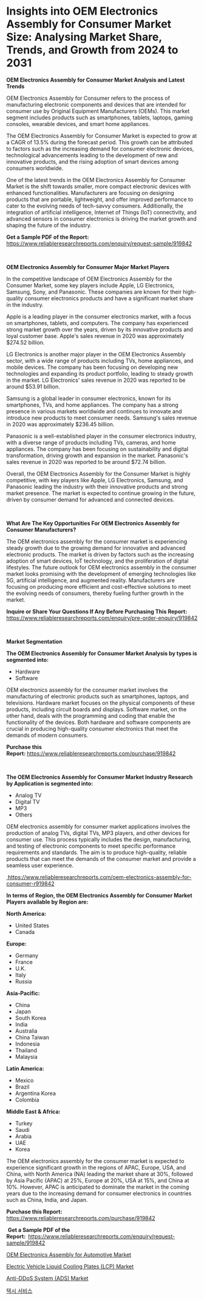 <p><h1>Insights into OEM Electronics Assembly for Consumer Market Size: Analysing Market Share, Trends, and Growth from 2024 to 2031</h1></p><p><strong>OEM Electronics Assembly for Consumer Market Analysis and Latest Trends</strong></p>
<p><p>OEM Electronics Assembly for Consumer refers to the process of manufacturing electronic components and devices that are intended for consumer use by Original Equipment Manufacturers (OEMs). This market segment includes products such as smartphones, tablets, laptops, gaming consoles, wearable devices, and smart home appliances.</p><p>The OEM Electronics Assembly for Consumer Market is expected to grow at a CAGR of 13.5% during the forecast period. This growth can be attributed to factors such as the increasing demand for consumer electronic devices, technological advancements leading to the development of new and innovative products, and the rising adoption of smart devices among consumers worldwide.</p><p>One of the latest trends in the OEM Electronics Assembly for Consumer Market is the shift towards smaller, more compact electronic devices with enhanced functionalities. Manufacturers are focusing on designing products that are portable, lightweight, and offer improved performance to cater to the evolving needs of tech-savvy consumers. Additionally, the integration of artificial intelligence, Internet of Things (IoT) connectivity, and advanced sensors in consumer electronics is driving the market growth and shaping the future of the industry.</p></p>
<p><strong>Get a Sample PDF of the Report:&nbsp;</strong> <a href="https://www.reliableresearchreports.com/enquiry/request-sample/919842">https://www.reliableresearchreports.com/enquiry/request-sample/919842</a></p>
<p>&nbsp;</p>
<p><strong>OEM Electronics Assembly for Consumer Major Market Players</strong></p>
<p><p>In the competitive landscape of OEM Electronics Assembly for the Consumer Market, some key players include Apple, LG Electronics, Samsung, Sony, and Panasonic. These companies are known for their high-quality consumer electronics products and have a significant market share in the industry.</p><p>Apple is a leading player in the consumer electronics market, with a focus on smartphones, tablets, and computers. The company has experienced strong market growth over the years, driven by its innovative products and loyal customer base. Apple's sales revenue in 2020 was approximately $274.52 billion.</p><p>LG Electronics is another major player in the OEM Electronics Assembly sector, with a wide range of products including TVs, home appliances, and mobile devices. The company has been focusing on developing new technologies and expanding its product portfolio, leading to steady growth in the market. LG Electronics' sales revenue in 2020 was reported to be around $53.91 billion.</p><p>Samsung is a global leader in consumer electronics, known for its smartphones, TVs, and home appliances. The company has a strong presence in various markets worldwide and continues to innovate and introduce new products to meet consumer needs. Samsung's sales revenue in 2020 was approximately $236.45 billion.</p><p>Panasonic is a well-established player in the consumer electronics industry, with a diverse range of products including TVs, cameras, and home appliances. The company has been focusing on sustainability and digital transformation, driving growth and expansion in the market. Panasonic's sales revenue in 2020 was reported to be around $72.74 billion.</p><p>Overall, the OEM Electronics Assembly for the Consumer Market is highly competitive, with key players like Apple, LG Electronics, Samsung, and Panasonic leading the industry with their innovative products and strong market presence. The market is expected to continue growing in the future, driven by consumer demand for advanced and connected devices.</p></p>
<p>&nbsp;</p>
<p><strong>What Are The Key Opportunities For OEM Electronics Assembly for Consumer Manufacturers?</strong></p>
<p><p>The OEM electronics assembly for the consumer market is experiencing steady growth due to the growing demand for innovative and advanced electronic products. The market is driven by factors such as the increasing adoption of smart devices, IoT technology, and the proliferation of digital lifestyles. The future outlook for OEM electronics assembly in the consumer market looks promising with the development of emerging technologies like 5G, artificial intelligence, and augmented reality. Manufacturers are focusing on producing more efficient and cost-effective solutions to meet the evolving needs of consumers, thereby fueling further growth in the market.</p></p>
<p><strong>Inquire or Share Your Questions If Any Before Purchasing This Report:</strong> <a href="https://www.reliableresearchreports.com/enquiry/pre-order-enquiry/919842">https://www.reliableresearchreports.com/enquiry/pre-order-enquiry/919842</a></p>
<p>&nbsp;</p>
<p><strong>Market Segmentation</strong></p>
<p><strong>The OEM Electronics Assembly for Consumer Market Analysis by types is segmented into:</strong></p>
<p><ul><li>Hardware</li><li>Software</li></ul></p>
<p><p>OEM electronics assembly for the consumer market involves the manufacturing of electronic products such as smartphones, laptops, and televisions. Hardware market focuses on the physical components of these products, including circuit boards and displays. Software market, on the other hand, deals with the programming and coding that enable the functionality of the devices. Both hardware and software components are crucial in producing high-quality consumer electronics that meet the demands of modern consumers.</p></p>
<p><strong>Purchase this Report:&nbsp;</strong><a href="https://www.reliableresearchreports.com/purchase/919842">https://www.reliableresearchreports.com/purchase/919842</a></p>
<p>&nbsp;</p>
<p><strong>The OEM Electronics Assembly for Consumer Market Industry Research by Application is segmented into:</strong></p>
<p><ul><li>Analog TV</li><li>Digital TV</li><li>MP3</li><li>Others</li></ul></p>
<p><p>OEM electronics assembly for consumer market applications involves the production of analog TVs, digital TVs, MP3 players, and other devices for consumer use. This process typically includes the design, manufacturing, and testing of electronic components to meet specific performance requirements and standards. The aim is to produce high-quality, reliable products that can meet the demands of the consumer market and provide a seamless user experience.</p></p>
<p><a href="https://www.reliableresearchreports.com/oem-electronics-assembly-for-consumer-r919842">&nbsp;https://www.reliableresearchreports.com/oem-electronics-assembly-for-consumer-r919842</a></p>
<p><strong>In terms of Region, the OEM Electronics Assembly for Consumer Market Players available by Region are:</strong></p>
<p>
    <p> <strong> North America: </strong>
        <ul>
            <li>United States</li>
            <li>Canada</li>
        </ul>
        </p> 
    <p> <strong> Europe: </strong>
        <ul>
            <li>Germany</li>
            <li>France</li>
            <li>U.K.</li>
            <li>Italy</li>
            <li>Russia</li>
        </ul>
        </p> 
    <p> <strong> Asia-Pacific: </strong>
        <ul>
            <li>China</li>
            <li>Japan</li>
            <li>South Korea</li>
            <li>India</li>
            <li>Australia</li>
            <li>China Taiwan</li>
            <li>Indonesia</li>
            <li>Thailand</li>
            <li>Malaysia</li>
        </ul>
        </p> 
    <p> <strong> Latin America: </strong>
        <ul>
            <li>Mexico</li>
            <li>Brazil</li>
            <li>Argentina Korea</li>
            <li>Colombia</li>
        </ul>
        </p> 
    <p> <strong> Middle East & Africa: </strong>
        <ul>
            <li>Turkey</li>
            <li>Saudi</li>
            <li>Arabia</li>
            <li>UAE</li>
            <li>Korea</li>
        </ul>
    </p>
    </p>
<p><p>The OEM electronics assembly for the consumer market is expected to experience significant growth in the regions of APAC, Europe, USA, and China, with North America (NA) leading the market share at 30%, followed by Asia Pacific (APAC) at 25%, Europe at 20%, USA at 15%, and China at 10%. However, APAC is anticipated to dominate the market in the coming years due to the increasing demand for consumer electronics in countries such as China, India, and Japan.</p></p>
<p><strong>Purchase this Report: </strong><a href="https://www.reliableresearchreports.com/purchase/919842">https://www.reliableresearchreports.com/purchase/919842</a></p>
<p>&nbsp;<strong>Get a Sample PDF of the Report:&nbsp;&nbsp;</strong><a href="https://www.reliableresearchreports.com/enquiry/request-sample/919842">https://www.reliableresearchreports.com/enquiry/request-sample/919842</a></p>
<p><strong></strong></p>
<p><p><a href="https://github.com/RoccoManning/Market-Research-Report-List-4/blob/main/oem-electronics-assembly-for-automotive-market.md">OEM Electronics Assembly for Automotive Market</a></p><p><a href="https://www.linkedin.com/pulse/electric-vehicle-liquid-cooling-plates-lcp-market-challenges-gcnse?trackingId=OFywwJlV%2BiZ%2B0ToYmltutw%3D%3D">Electric Vehicle Liquid Cooling Plates (LCP) Market</a></p><p><a href="https://www.linkedin.com/pulse/anti-ddos-system-ads-market-analysis-its-cagr-segmentation-snkfe">Anti-DDoS System (ADS) Market</a></p><p><a href="https://github.com/lzrvbyqzftro57/Market-Research-Report-List-2/blob/main/813769553983.md">택시 서비스</a></p></p>